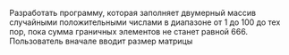 Разработать программу, которая заполняет двумерный массив случайными 
положительными числами в диапазоне от 1 до 100 до тех пор, пока сумма граничных элементов 
не станет равной 666. Пользователь вначале вводит размер матрицы
